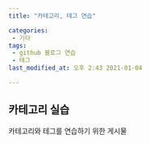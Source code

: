 ```yaml
---
title: "카테고리, 테그 연습"

categories:
 - 기타
tags:
 - github 블로그 연습  
 - 테그
last_modified_at: 오후 2:43 2021-01-04

---
```


## 카테고리 실습

카테고리와 테그를 연습하기 위한 게시물
